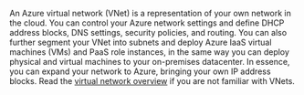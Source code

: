 An Azure virtual network (VNet) is a representation of your own network in the cloud. You can control your Azure network settings and define DHCP address blocks, DNS settings, security policies, and routing. You can also further segment your VNet into subnets and deploy Azure IaaS virtual machines (VMs) and PaaS role instances, in the same way you can deploy physical and virtual machines to your on-premises datacenter. In essence, you can expand your network to Azure, bringing your own IP address blocks. Read the [virtual network overview](virtual-networks-overview.md) if you are not familiar with VNets.


